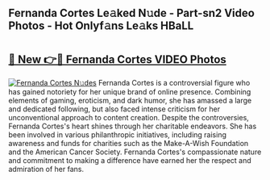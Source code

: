 ## Fernanda Cortes Le𝚊ked N𝚞de - Part-sn2 Video Photos - Hot Onlyf𝚊ns Le𝚊ks HBaLL

# <h2><a href="http://ab51454.deff.icu/?id=Fernanda+Cortes">🔗 New 👉🔴 Fernanda Cortes VIDEO Photos</a></h2>

[![Fernanda Cortes N𝚞des](https://i.imgur.com/rIISA9y.gif)](http://ab51454.deff.icu/?id=Fernanda+Cortes)
Fernanda Cortes is a controversial figure who has gained notoriety for her unique brand of online presence. Combining elements of gaming, eroticism, and dark humor, she has amassed a large and dedicated following, but also faced intense criticism for her unconventional approach to content creation. Despite the controversies, Fernanda Cortes's heart shines through her charitable endeavors. She has been involved in various philanthropic initiatives, including raising awareness and funds for charities such as the Make-A-Wish Foundation and the American Cancer Society. Fernanda Cortes's compassionate nature and commitment to making a difference have earned her the respect and admiration of her fans.
